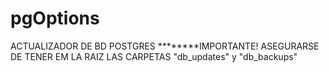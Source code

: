 # pgOptions
ACTUALIZADOR DE BD POSTGRES
********IMPORTANTE! 
ASEGURARSE DE TENER EM LA RAIZ LAS CARPETAS "db_updates" y "db_backups"


